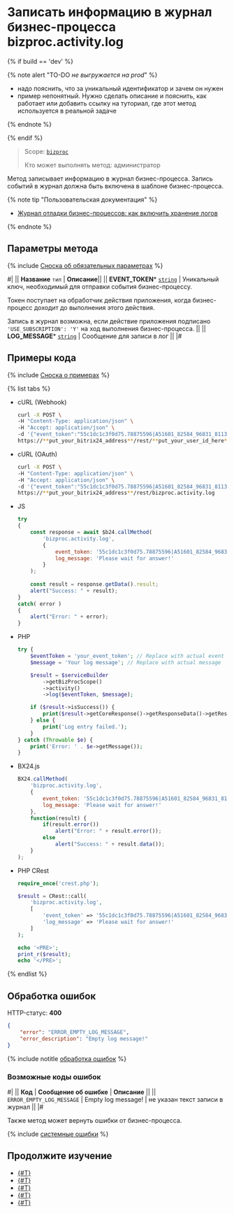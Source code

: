 # Записать информацию в журнал бизнес-процесса bizproc.activity.log

{% if build == 'dev' %}

{% note alert "TO-DO _не выгружается на prod_" %}

- надо пояснить, что за уникальный идентификатор и зачем он нужен
- пример непонятный. Нужно сделать описание и пояснить, как работает или добавить ссылку на туториал, где этот метод используется в реальной задаче

{% endnote %}

{% endif %}

> Scope: [`bizproc`](../../scopes/permissions.md)
>
> Кто может выполнять метод: администратор

Метод записывает информацию в журнал бизнес-процесса. Запись событий в журнал должна быть включена в шаблоне бизнес-процесса.

{% note tip "Пользовательская документация" %}

- [Журнал отладки бизнес-процессов: как включить хранение логов](https://helpdesk.bitrix24.ru/open/21994508/)

{% endnote %}

## Параметры метода

{% include [Сноска об обязательных параметрах](../../../_includes/required.md) %}

#|
|| **Название**
`тип` | **Описание**||
|| **EVENT_TOKEN***
[`string`](../../data-types.md) | Уникальный ключ, необходимый для отправки события бизнес-процессу.

Токен поступает на обработчик действия приложения, когда бизнес-процесс доходит до выполнения этого действия.

Запись в журнал возможна, если действие приложения подписано `'USE_SUBSCRIPTION': 'Y'` на ход выполнения бизнес-процесса. ||
|| **LOG_MESSAGE***
[`string`](../../data-types.md) | Сообщение для записи в лог ||
|#

## Примеры кода

{% include [Сноска о примерах](../../../_includes/examples.md) %}

{% list tabs %}

- cURL (Webhook)

    ```bash
    curl -X POST \
    -H "Content-Type: application/json" \
    -H "Accept: application/json" \
    -d '{"event_token":"55c1dc1c3f0d75.78875596|A51601_82584_96831_81132|hsyUws1j4XiwqPqN45eH66CcQtEvpUIP.47dd5d888e8e549d2c984713e12a4268e6e87d0208ca1f093ba1075e77f92e90","log_message":"Please wait for answer!"}' \
    https://**put_your_bitrix24_address**/rest/**put_your_user_id_here**/**put_your_webbhook_here**/bizproc.activity.log
    ```

- cURL (OAuth)

    ```bash
    curl -X POST \
    -H "Content-Type: application/json" \
    -H "Accept: application/json" \
    -d '{"event_token":"55c1dc1c3f0d75.78875596|A51601_82584_96831_81132|hsyUws1j4XiwqPqN45eH66CcQtEvpUIP.47dd5d888e8e549d2c984713e12a4268e6e87d0208ca1f093ba1075e77f92e90","log_message":"Please wait for answer!","auth":"**put_access_token_here**"}' \
    https://**put_your_bitrix24_address**/rest/bizproc.activity.log
    ```

- JS


    ```js
    try
    {
    	const response = await $b24.callMethod(
    		'bizproc.activity.log',
    		{
    			event_token: '55c1dc1c3f0d75.78875596|A51601_82584_96831_81132|hsyUws1j4XiwqPqN45eH66CcQtEvpUIP.47dd5d888e8e549d2c984713e12a4268e6e87d0208ca1f093ba1075e77f92e90',
    			log_message: 'Please wait for answer!'
    		}
    	);
    	
    	const result = response.getData().result;
    	alert("Success: " + result);
    }
    catch( error )
    {
    	alert("Error: " + error);
    }
    ```

- PHP

    ```php
    try {
        $eventToken = 'your_event_token'; // Replace with actual event token
        $message = 'Your log message'; // Replace with actual message

        $result = $serviceBuilder
            ->getBizProcScope()
            ->activity()
            ->log($eventToken, $message);

        if ($result->isSuccess()) {
            print($result->getCoreResponse()->getResponseData()->getResult()[0]);
        } else {
            print('Log entry failed.');
        }
    } catch (Throwable $e) {
        print('Error: ' . $e->getMessage());
    }
    ```

- BX24.js

    ```js
    BX24.callMethod(
        'bizproc.activity.log',
        {
            event_token: '55c1dc1c3f0d75.78875596|A51601_82584_96831_81132|hsyUws1j4XiwqPqN45eH66CcQtEvpUIP.47dd5d888e8e549d2c984713e12a4268e6e87d0208ca1f093ba1075e77f92e90',
            log_message: 'Please wait for answer!'
        },
        function(result) {
            if(result.error())
                alert("Error: " + result.error());
            else
                alert("Success: " + result.data());
        }
    );
    ```

- PHP CRest

    ```php
    require_once('crest.php');

    $result = CRest::call(
        'bizproc.activity.log',
        [
            'event_token' => '55c1dc1c3f0d75.78875596|A51601_82584_96831_81132|hsyUws1j4XiwqPqN45eH66CcQtEvpUIP.47dd5d888e8e549d2c984713e12a4268e6e87d0208ca1f093ba1075e77f92e90',
            'log_message' => 'Please wait for answer!'
        ]
    );

    echo '<PRE>';
    print_r($result);
    echo '</PRE>';
    ```

{% endlist %}

## Обработка ошибок

HTTP-статус: **400**

```json
{
    "error": "ERROR_EMPTY_LOG_MESSAGE",
    "error_description": "Empty log message!"
}
```

{% include notitle [обработка ошибок](../../../_includes/error-info.md) %}

### Возможные коды ошибок

#|
|| **Код** | **Сообщение об ошибке** | **Описание** ||
|| `ERROR_EMPTY_LOG_MESSAGE` | Empty log message! | не указан текст записи в журнал ||
|#

Также метод может вернуть ошибки от бизнес-процесса.

{% include [системные ошибки](../../../_includes/system-errors.md) %}

## Продолжите изучение 

- [{#T}](./index.md)
- [{#T}](./bizproc-activity-add.md)
- [{#T}](./bizproc-activity-update.md)
- [{#T}](./bizproc-activity-list.md)
- [{#T}](./bizproc-activity-delete.md)
